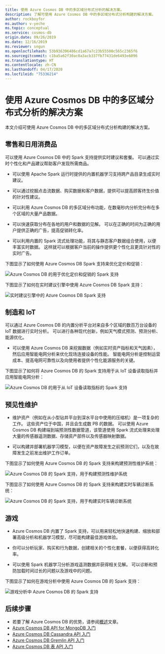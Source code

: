 ```yaml
---
title: 使用 Azure Cosmos DB 中的多区域分布式分析的解决方案。
description: 了解可使用 Azure Cosmos DB 中的多区域分布式分析构建的解决方案。
author: rockboyfor
ms.author: v-yeche
ms.topic: conceptual
ms.service: cosmos-db
origin.date: 09/26/2019
ms.date: 12/16/2019
ms.reviewer: sngun
ms.openlocfilehash: 53b936396486cd1a67a7c23b55500c565c2365f6
ms.sourcegitcommit: c1ba5a62f30ac0a3acb337fb77431de6493e6096
ms.translationtype: HT
ms.contentlocale: zh-CN
ms.lasthandoff: 04/17/2020
ms.locfileid: "75336214"
---
```

# <a name="solutions-using-multiple-regionally-distributed-analytics-in-azure-cosmos-db"></a>使用 Azure Cosmos DB 中的多区域分布式分析的解决方案

本文介绍可使用 Azure Cosmos DB 中的多区域分布式分析构建的解决方案。

## <a name="retail-and-consumer-goods"></a>零售和日用消费品

可以使用 Azure Cosmos DB 中的 Spark 支持提供实时建议和套餐。 可以通过实时个性化和产品建议帮助客户发现所需商品。

* 可以使用 Apache Spark 运行时提供的内置机器学习支持跨产品目录生成实时建议。

* 可以通过挖掘点击流数据、购买数据和客户数据，提供可以提高顾客终生价值的针对性建议。

* 可以利用 Azure Cosmos DB 的多区域分布功能，在数毫秒内分析完分布在多个区域的大量产品数据。

* 可以快速获取分布在各地的用户和数据的见解。 可以在正确的时间为正确的用户提供正确的广告，提高促销转化率。

* 可以利用内置的 Spark 流式处理功能，将其与静态客户数据组合使用，以便丰富实时数据。 这样就可以根据客户当前的操作提供更个性化且更具针对性的实时广告。

下图显示了如何使用 Azure Cosmos DB Spark 支持来优化定价和促销：

![Azure Cosmos DB 的用于优化定价和促销的 Spark 支持](./media/analytics-solution-architectures/optimize-pricing-and-promotions.png)

下图显示了如何在实时建议引擎中使用 Azure Cosmos DB Spark 支持：

![实时建议引擎中的 Azure Cosmos DB Spark 支持](./media/analytics-solution-architectures/real-time-recommendation-engine.png)

## <a name="manufacturing-and-iot"></a>制造和 IoT

可以通过 Azure Cosmos DB 的内置分析平台对来自多个区域的数百万台设备的 IoT 数据进行实时分析。 可以进行各种现代创新，例如天气模式预测、预测分析、能源优化。

* 可以使用 Azure Cosmos DB 来挖掘数据（例如实时资产指标和天气因素），然后应用智能电网分析来优化现场连接设备的性能。 智能电网分析是控制运营成本、提高电网可靠性以及向使用者提供个性化能源服务的关键。

下图显示了如何将 Azure Cosmos DB 的 Spark 支持用于从 IoT 设备读取指标并应用智能电网分析：

![Azure Cosmos DB 的用于从 IoT 设备读取指标的 Spark 支持](./media/analytics-solution-architectures/read-metrics-from-iot-devices.png)

## <a name="predictive-maintenance"></a>预见性维护

* 维护资产（例如在从小型钻井平台到深水平台中使用的压缩机）是一项复杂的工作。 这些资产位于中国，并且会生成数 PB 的数据。 可以使用 Azure Cosmos DB 构建端到端预测性数据管道，该管道使用 Spark 流式处理来处理大量的传感器遥测数据、存储资产部件以及传感器映射数据。

* 可以构建并部署机器学习模型，以便在资产故障发生之前预测它们，以及在故障发生之前发出维护工作订单。

下图显示了如何使用 Azure Cosmos DB 的 Spark 支持来构建预测性维护系统：

![Azure Cosmos DB 的 Spark 支持，用于构建预测性维护系统](./media/analytics-solution-architectures/predictive-maintenance-system.png)

下图显示了如何使用 Azure Cosmos DB 的 Spark 支持来构建实时车辆诊断系统：

![Azure Cosmos DB 的 Spark 支持，用于构建实时车辆诊断系统](./media/analytics-solution-architectures/real-time-vehicle-diagnostic-system.png)

## <a name="gaming"></a>游戏

* Azure Cosmos DB 内置了 Spark 支持，可以用来轻松地快速构建、缩放和部署高级分析和机器学习模型，尽可能构建最佳游戏体验。

* 你可以分析玩家、购买和行为数据，创建相关的个性化套餐，以便获得高转化率。

* 可以使用 Spark 机器学习分析游戏遥测数据并获得相关见解。 可以诊断和预防加载时间过长的问题以及游戏中的问题。

下图显示了如何在游戏分析中使用 Azure Cosmos DB 的 Spark 支持：

![游戏分析中 Azure Cosmos DB 的 Spark 支持](./media/analytics-solution-architectures/gaming-analytics.png)

## <a name="next-steps"></a>后续步骤

* 若要了解 Azure Cosmos DB 的优势，请参阅[概述](introduction.md)文章。
* [Azure Cosmos DB API for MongoDB 入门](mongodb-introduction.md)
* [Azure Cosmos DB Cassandra API 入门](cassandra-introduction.md)
* [Azure Cosmos DB Gremlin API 入门](graph-introduction.md)
* [Azure Cosmos DB 表 API 入门](table-introduction.md)

<!-- Update_Description: update meta properties, wording update, update link -->